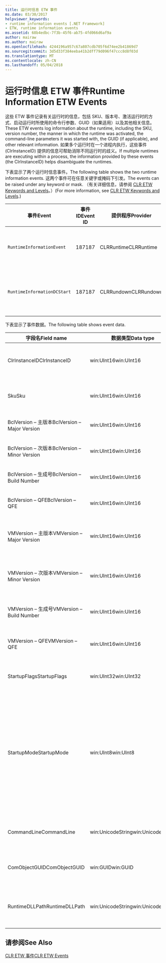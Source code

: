 ```yaml
---
title: 运行时信息 ETW 事件
ms.date: 03/30/2017
helpviewer_keywords:
- runtime information events [.NET Framework]
- ETW, runtime information events
ms.assetid: 68b4edbc-7f3b-45f6-ab75-4fd066d6af9a
author: mairaw
ms.author: mairaw
ms.openlocfilehash: 4244196a957c67a807cdb705f6d74ee2b41869d7
ms.sourcegitcommit: 3d5d33f384eeba41b2dff79d096f47ccc8d8f03d
ms.translationtype: MT
ms.contentlocale: zh-CN
ms.lasthandoff: 05/04/2018
---
```

# <a name="runtime-information-etw-events"></a><span data-ttu-id="49b5e-102">运行时信息 ETW 事件</span><span class="sxs-lookup"><span data-stu-id="49b5e-102">Runtime Information ETW Events</span></span>
<span data-ttu-id="49b5e-103">这些 ETW 事件记录有关运行时的信息，包括 SKU、版本号、激活运行时的方式、启动运行时所使用的命令行参数、GUID（如果适用）以及其他相关信息。</span><span class="sxs-lookup"><span data-stu-id="49b5e-103">These ETW events log information about the runtime, including the SKU, version number, the manner in which the runtime was activated, the command-line parameters it was started with, the GUID (if applicable), and other relevant information.</span></span> <span data-ttu-id="49b5e-104">如果多个运行时在一个进程内执行，这些事件 (ClrInstanceID) 提供的信息可帮助消除不同运行时的歧义。</span><span class="sxs-lookup"><span data-stu-id="49b5e-104">If multiple runtimes are executing within a process, the information provided by these events (the ClrInstanceID) helps disambiguate the runtimes.</span></span>  
  
 <span data-ttu-id="49b5e-105">下表显示了两个运行时信息事件。</span><span class="sxs-lookup"><span data-stu-id="49b5e-105">The following table shows the two runtime information events.</span></span> <span data-ttu-id="49b5e-106">这两个事件可在任意关键字或掩码下引发。</span><span class="sxs-lookup"><span data-stu-id="49b5e-106">The events can be raised under any keyword or mask.</span></span> <span data-ttu-id="49b5e-107">（有关详细信息，请参阅 [CLR ETW Keywords and Levels](../../../docs/framework/performance/clr-etw-keywords-and-levels.md)。）</span><span class="sxs-lookup"><span data-stu-id="49b5e-107">(For more information, see [CLR ETW Keywords and Levels](../../../docs/framework/performance/clr-etw-keywords-and-levels.md).)</span></span>  
  
|<span data-ttu-id="49b5e-108">事件</span><span class="sxs-lookup"><span data-stu-id="49b5e-108">Event</span></span>|<span data-ttu-id="49b5e-109">事件 ID</span><span class="sxs-lookup"><span data-stu-id="49b5e-109">Event ID</span></span>|<span data-ttu-id="49b5e-110">提供程序</span><span class="sxs-lookup"><span data-stu-id="49b5e-110">Provider</span></span>|<span data-ttu-id="49b5e-111">描述</span><span class="sxs-lookup"><span data-stu-id="49b5e-111">Description</span></span>|  
|-----------|--------------|--------------|-----------------|  
|`RuntimeInformationEvent`|<span data-ttu-id="49b5e-112">187</span><span class="sxs-lookup"><span data-stu-id="49b5e-112">187</span></span>|<span data-ttu-id="49b5e-113">CLRRuntime</span><span class="sxs-lookup"><span data-stu-id="49b5e-113">CLRRuntime</span></span>|<span data-ttu-id="49b5e-114">加载运行时时引发。</span><span class="sxs-lookup"><span data-stu-id="49b5e-114">Raised when a runtime is loaded.</span></span>|  
|`RuntimeInformationDCStart`|<span data-ttu-id="49b5e-115">187</span><span class="sxs-lookup"><span data-stu-id="49b5e-115">187</span></span>|<span data-ttu-id="49b5e-116">CLRRundown</span><span class="sxs-lookup"><span data-stu-id="49b5e-116">CLRRundown</span></span>|<span data-ttu-id="49b5e-117">枚举加载的运行时。</span><span class="sxs-lookup"><span data-stu-id="49b5e-117">Enumerates the runtimes that are loaded.</span></span>|  
  
 <span data-ttu-id="49b5e-118">下表显示了事件数据。</span><span class="sxs-lookup"><span data-stu-id="49b5e-118">The following table shows event data.</span></span>  
  
|<span data-ttu-id="49b5e-119">字段名</span><span class="sxs-lookup"><span data-stu-id="49b5e-119">Field name</span></span>|<span data-ttu-id="49b5e-120">数据类型</span><span class="sxs-lookup"><span data-stu-id="49b5e-120">Data type</span></span>|<span data-ttu-id="49b5e-121">描述</span><span class="sxs-lookup"><span data-stu-id="49b5e-121">Description</span></span>|  
|----------------|---------------|-----------------|  
|<span data-ttu-id="49b5e-122">ClrInstanceID</span><span class="sxs-lookup"><span data-stu-id="49b5e-122">ClrInstanceID</span></span>|<span data-ttu-id="49b5e-123">win:UInt16</span><span class="sxs-lookup"><span data-stu-id="49b5e-123">win:UInt16</span></span>|<span data-ttu-id="49b5e-124">CLR 或 CoreCLR 的实例的唯一 ID。</span><span class="sxs-lookup"><span data-stu-id="49b5e-124">Unique ID for the instance of CLR or CoreCLR.</span></span>|  
|<span data-ttu-id="49b5e-125">Sku</span><span class="sxs-lookup"><span data-stu-id="49b5e-125">Sku</span></span>|<span data-ttu-id="49b5e-126">win:UInt16</span><span class="sxs-lookup"><span data-stu-id="49b5e-126">win:UInt16</span></span>|<span data-ttu-id="49b5e-127">1 – 桌面 CLR。</span><span class="sxs-lookup"><span data-stu-id="49b5e-127">1 – Desktop CLR.</span></span><br /><br /> <span data-ttu-id="49b5e-128">2 – CoreCLR。</span><span class="sxs-lookup"><span data-stu-id="49b5e-128">2 – CoreCLR.</span></span>|  
|<span data-ttu-id="49b5e-129">BclVersion – 主版本</span><span class="sxs-lookup"><span data-stu-id="49b5e-129">BclVersion – Major Version</span></span>|<span data-ttu-id="49b5e-130">win:UInt16</span><span class="sxs-lookup"><span data-stu-id="49b5e-130">win:UInt16</span></span>|<span data-ttu-id="49b5e-131">mscorlib.dll 的主版本。</span><span class="sxs-lookup"><span data-stu-id="49b5e-131">Major version of mscorlib.dll.</span></span>|  
|<span data-ttu-id="49b5e-132">BclVersion – 次版本</span><span class="sxs-lookup"><span data-stu-id="49b5e-132">BclVersion – Minor Version</span></span>|<span data-ttu-id="49b5e-133">win:UInt16</span><span class="sxs-lookup"><span data-stu-id="49b5e-133">win:UInt16</span></span>|<span data-ttu-id="49b5e-134">mscorlib.dll 的次版本号。</span><span class="sxs-lookup"><span data-stu-id="49b5e-134">Minor version number of mscorlib.dll.</span></span>|  
|<span data-ttu-id="49b5e-135">BclVersion – 生成号</span><span class="sxs-lookup"><span data-stu-id="49b5e-135">BclVersion – Build Number</span></span>|<span data-ttu-id="49b5e-136">win:UInt16</span><span class="sxs-lookup"><span data-stu-id="49b5e-136">win:UInt16</span></span>|<span data-ttu-id="49b5e-137">mscorlib.dll 的生成号。</span><span class="sxs-lookup"><span data-stu-id="49b5e-137">Build number of mscorlib.dll.</span></span>|  
|<span data-ttu-id="49b5e-138">BclVersion – QFE</span><span class="sxs-lookup"><span data-stu-id="49b5e-138">BclVersion – QFE</span></span>|<span data-ttu-id="49b5e-139">win:UInt16</span><span class="sxs-lookup"><span data-stu-id="49b5e-139">win:UInt16</span></span>|<span data-ttu-id="49b5e-140">mscorlib.dll 的修补程序版本号。</span><span class="sxs-lookup"><span data-stu-id="49b5e-140">Hotfix version number of mscorlib.dll.</span></span>|  
|<span data-ttu-id="49b5e-141">VMVersion – 主版本</span><span class="sxs-lookup"><span data-stu-id="49b5e-141">VMVersion – Major Version</span></span>|<span data-ttu-id="49b5e-142">win:UInt16</span><span class="sxs-lookup"><span data-stu-id="49b5e-142">win:UInt16</span></span>|<span data-ttu-id="49b5e-143">clr.dll 或 coreclr.dll 的版本（取决于 SKU）。</span><span class="sxs-lookup"><span data-stu-id="49b5e-143">Version of clr.dll or coreclr.dll, depending on SKU.</span></span>|  
|<span data-ttu-id="49b5e-144">VMVersion – 次版本</span><span class="sxs-lookup"><span data-stu-id="49b5e-144">VMVersion – Minor Version</span></span>|<span data-ttu-id="49b5e-145">win:UInt16</span><span class="sxs-lookup"><span data-stu-id="49b5e-145">win:UInt16</span></span>|<span data-ttu-id="49b5e-146">clr.dll 或 coreclr.dll 的次版本（取决于 SKU）。</span><span class="sxs-lookup"><span data-stu-id="49b5e-146">Minor version of clr.dll or coreclr.dll, depending on SKU.</span></span>|  
|<span data-ttu-id="49b5e-147">VMVersion – 生成号</span><span class="sxs-lookup"><span data-stu-id="49b5e-147">VMVersion – Build Number</span></span>|<span data-ttu-id="49b5e-148">win:UInt16</span><span class="sxs-lookup"><span data-stu-id="49b5e-148">win:UInt16</span></span>|<span data-ttu-id="49b5e-149">clr.dll 或 coreclr.dll 的生成号。</span><span class="sxs-lookup"><span data-stu-id="49b5e-149">Build number of clr.dll or coreclr.dll.</span></span>|  
|<span data-ttu-id="49b5e-150">VMVersion – QFE</span><span class="sxs-lookup"><span data-stu-id="49b5e-150">VMVersion – QFE</span></span>|<span data-ttu-id="49b5e-151">win:UInt16</span><span class="sxs-lookup"><span data-stu-id="49b5e-151">win:UInt16</span></span>|<span data-ttu-id="49b5e-152">clr.dll 或 coreclr.dll 的修补程序版本号。</span><span class="sxs-lookup"><span data-stu-id="49b5e-152">Hotfix version number of clr.dll or coreclr.dll.</span></span>|  
|<span data-ttu-id="49b5e-153">StartupFlags</span><span class="sxs-lookup"><span data-stu-id="49b5e-153">StartupFlags</span></span>|<span data-ttu-id="49b5e-154">win:UInt32</span><span class="sxs-lookup"><span data-stu-id="49b5e-154">win:UInt32</span></span>|<span data-ttu-id="49b5e-155">在 mscoree.h 中定义的启动标志。</span><span class="sxs-lookup"><span data-stu-id="49b5e-155">Startup flags defined in mscoree.h.</span></span>|  
|<span data-ttu-id="49b5e-156">StartupMode</span><span class="sxs-lookup"><span data-stu-id="49b5e-156">StartupMode</span></span>|<span data-ttu-id="49b5e-157">win:UInt8</span><span class="sxs-lookup"><span data-stu-id="49b5e-157">win:UInt8</span></span>|<span data-ttu-id="49b5e-158">0x01 - 托管可执行文件。</span><span class="sxs-lookup"><span data-stu-id="49b5e-158">0x01 - Managed executable.</span></span><br /><br /> <span data-ttu-id="49b5e-159">0x02 - 托管 CLR。</span><span class="sxs-lookup"><span data-stu-id="49b5e-159">0x02 - Hosted CLR.</span></span><br /><br /> <span data-ttu-id="49b5e-160">0x04 - C++ 托管互操作。</span><span class="sxs-lookup"><span data-stu-id="49b5e-160">0x04 - C++ managed interop.</span></span><br /><br /> <span data-ttu-id="49b5e-161">0x08 - 已激活 COM。</span><span class="sxs-lookup"><span data-stu-id="49b5e-161">0x08 - COM-activated.</span></span><br /><br /> <span data-ttu-id="49b5e-162">0x10 - 其他。</span><span class="sxs-lookup"><span data-stu-id="49b5e-162">0x10 - Other.</span></span>|  
|<span data-ttu-id="49b5e-163">CommandLine</span><span class="sxs-lookup"><span data-stu-id="49b5e-163">CommandLine</span></span>|<span data-ttu-id="49b5e-164">win:UnicodeString</span><span class="sxs-lookup"><span data-stu-id="49b5e-164">win:UnicodeString</span></span>|<span data-ttu-id="49b5e-165">仅在 StartupMode=0x01 时为非 NULL。</span><span class="sxs-lookup"><span data-stu-id="49b5e-165">Non-null only if StartupMode=0x01.</span></span>|  
|<span data-ttu-id="49b5e-166">ComObjectGUID</span><span class="sxs-lookup"><span data-stu-id="49b5e-166">ComObjectGUID</span></span>|<span data-ttu-id="49b5e-167">win:GUID</span><span class="sxs-lookup"><span data-stu-id="49b5e-167">win:GUID</span></span>|<span data-ttu-id="49b5e-168">仅在 StartupMode=0x08 时为非 NULL。</span><span class="sxs-lookup"><span data-stu-id="49b5e-168">Non-null only if StartupMode=0x08.</span></span>|  
|<span data-ttu-id="49b5e-169">RuntimeDLLPath</span><span class="sxs-lookup"><span data-stu-id="49b5e-169">RuntimeDLLPath</span></span>|<span data-ttu-id="49b5e-170">win:UnicodeString</span><span class="sxs-lookup"><span data-stu-id="49b5e-170">win:UnicodeString</span></span>|<span data-ttu-id="49b5e-171">已加载到进程的 CLR.dll 文件的路径。</span><span class="sxs-lookup"><span data-stu-id="49b5e-171">Path to the CLR .dll file that was loaded into the process.</span></span>|  
  
## <a name="see-also"></a><span data-ttu-id="49b5e-172">请参阅</span><span class="sxs-lookup"><span data-stu-id="49b5e-172">See Also</span></span>  
 [<span data-ttu-id="49b5e-173">CLR ETW 事件</span><span class="sxs-lookup"><span data-stu-id="49b5e-173">CLR ETW Events</span></span>](../../../docs/framework/performance/clr-etw-events.md)
